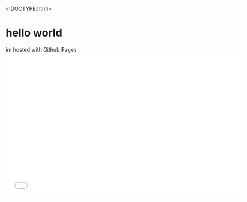 <IDOCTYPE.html>
<html>
<body>
<h1>hello world</h1>
<p1>im hosted with Github Pages</p1>
<iframe src="//www.pixton.com/embed/pubpukp2" frameborder="0" width="125%" height="384" allowfullscreen></iframe>
</body>
</html> 

